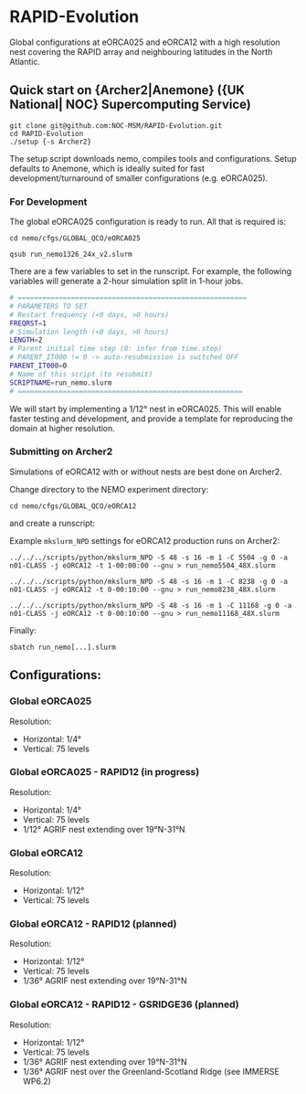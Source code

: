 # RAPID-Evolution

Global configurations at eORCA025 and eORCA12 with a high resolution nest covering the RAPID array and neighbouring latitudes in the North Atlantic.


## Quick start on {Archer2|Anemone} ({UK National| NOC} Supercomputing Service)
```shell
git clone git@github.com:NOC-MSM/RAPID-Evolution.git 
cd RAPID-Evolution
./setup {-s Archer2}
```
The setup script downloads nemo, compiles tools and configurations. Setup defaults to Anemone, which is ideally suited for fast development/turnaround of smaller configurations (e.g. eORCA025). 

### For Development 

The global eORCA025 configuration is ready to run. All that is required is:

```shell
cd nemo/cfgs/GLOBAL_QCO/eORCA025

qsub run_nemo1326_24x_v2.slurm
```

There are a few variables to set in the runscript. For example, the following variables will generate a 2-hour simulation split in 1-hour jobs.
```bash
# ========================================================
# PARAMETERS TO SET
# Restart frequency (<0 days, >0 hours)
FREQRST=1
# Simulation length (<0 days, >0 hours)
LENGTH=2
# Parent initial time step (0: infer from time.step)
# PARENT_IT000 != 0 -> auto-resubmission is switched OFF
PARENT_IT000=0
# Name of this script (to resubmit)
SCRIPTNAME=run_nemo.slurm
# =======================================================
```

We will start by implementing a 1/12° nest in eORCA025. This will enable faster testing and development, and provide a template for reproducing the domain at higher resolution.


### Submitting on Archer2 

Simulations of eORCA12 with or without nests are best done on Archer2. 

Change directory to the NEMO experiment directory:
```shell
cd nemo/cfgs/GLOBAL_QCO/eORCA12
```
and create a runscript:

Example `mkslurm_NPD` settings for eORCA12 production runs on Archer2:
```shell
../../../scripts/python/mkslurm_NPD -S 48 -s 16 -m 1 -C 5504 -g 0 -a n01-CLASS -j eORCA12 -t 1-00:00:00 --gnu > run_nemo5504_48X.slurm

../../../scripts/python/mkslurm_NPD -S 48 -s 16 -m 1 -C 8238 -g 0 -a n01-CLASS -j eORCA12 -t 0-00:10:00 --gnu > run_nemo8238_48X.slurm

../../../scripts/python/mkslurm_NPD -S 48 -s 16 -m 1 -C 11168 -g 0 -a n01-CLASS -j eORCA12 -t 0-00:10:00 --gnu > run_nemo11168_48X.slurm
```

Finally:
```shell
sbatch run_nemo[...].slurm
```


## Configurations:

### Global eORCA025
Resolution:
- Horizontal: 1/4°
- Vertical: 75 levels

### Global eORCA025 - RAPID12 (in progress)
Resolution:
- Horizontal: 1/4°
- Vertical: 75 levels
- 1/12° AGRIF nest extending over 19°N-31°N


### Global eORCA12
Resolution:
- Horizontal: 1/12°
- Vertical: 75 levels

### Global eORCA12 - RAPID12 (planned)
Resolution:
- Horizontal: 1/12°
- Vertical: 75 levels
- 1/36° AGRIF nest extending over 19°N-31°N

### Global eORCA12 - RAPID12 - GSRIDGE36 (planned)
Resolution:
- Horizontal: 1/12°
- Vertical: 75 levels
- 1/36° AGRIF nest extending over 19°N-31°N
- 1/36° AGRIF nest over the Greenland-Scotland Ridge (see IMMERSE WP6.2)
